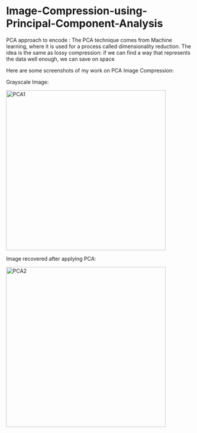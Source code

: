 # Image-Compression-using-Principal-Component-Analysis

PCA approach to encode : 
  The PCA technique comes from Machine learning, where it is used for a process called dimensionality reduction. The idea is the same as lossy compression: if we can     find a way that represents the data well enough, we can save on space

Here are some screenshots of my work on PCA Image Compression:

Grayscale Image:

<img width="431" alt="PCA1" src="https://user-images.githubusercontent.com/68967101/208259777-31f48fe8-f123-4b2f-bb50-0068a7d7bd1d.png">


Image recovered after applying PCA:

<img width="431" alt="PCA2" src="https://user-images.githubusercontent.com/68967101/208259793-f5f4a1c4-03b0-4a42-9767-43c0082fe87d.png">


